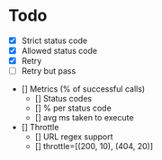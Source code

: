# Todo
- [x] Strict status code
- [x] Allowed status code
- [x] Retry
- [ ] Retry but pass
- [] Metrics (% of successful calls)
  - [] Status codes
  - [] % per status code
  - [] avg ms taken to execute
- [] Throttle
  - [] URL regex support
  - [] throttle=[(200, 10), (404, 20)]
